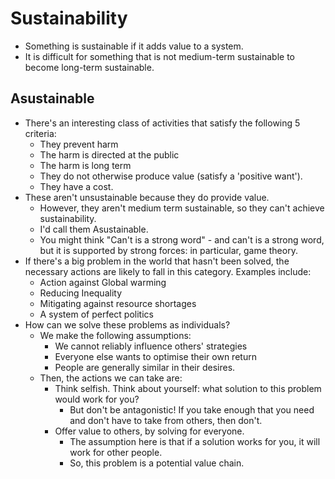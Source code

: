 # Sustainability
- Something is sustainable if it adds value to a system.
- It is difficult for something that is not medium-term sustainable to become long-term sustainable.
## Asustainable
- There's an interesting class of activities that satisfy the following 5 criteria:
    - They prevent harm
    - The harm is directed at the public
    - The harm is long term
    - They do not otherwise produce value (satisfy a 'positive want').
    - They have a cost.
- These aren't unsustainable because they do provide value.
    - However, they aren't medium term sustainable, so they can't achieve sustainability.
    - I'd call them Asustainable. 
    - You might think "Can't is a strong word" - and can't is a strong word, but it is supported by strong forces: in particular, game theory.
- If there's a big problem in the world that hasn't been solved, the necessary actions are likely to fall in this category. Examples include:
    - Action against Global warming
    - Reducing Inequality
    - Mitigating against resource shortages
    - A system of perfect politics
- How can we solve these problems as individuals? 
    - We make the following assumptions:
        - We cannot reliably influence others' strategies
        - Everyone else wants to optimise their own return
        - People are generally similar in their desires.
    - Then, the actions we can take are:
        - Think selfish. Think about yourself: what solution to this problem would work for you? 
            - But don't be antagonistic! If you take enough that you need and don't have to take from others, then don't.
        - Offer value to others, by solving for everyone. 
            - The assumption here is that if a solution works for you, it will work for other people.
            - So, this problem is a potential value chain.